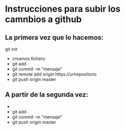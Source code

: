 # Instrucciones para subir los camnbios a github

## La primera vez que lo hacemos:

git init

- creamos fichero
- git add .
- git commit -m "mensaje"
- git remote add origin https://urlrepositorio
- git push origin master

## A partir de la segunda vez:

- <creamos fichero>
- git add .
- git commit -m "mensaje"
- git push origin master